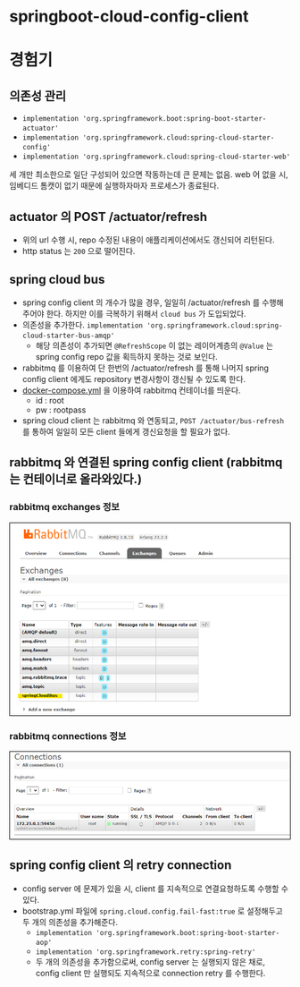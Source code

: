 # springboot-cloud-config-client

# 경험기
## 의존성 관리
* `implementation 'org.springframework.boot:spring-boot-starter-actuator'`
* `implementation 'org.springframework.cloud:spring-cloud-starter-config'`
* `implementation 'org.springframework.cloud:spring-cloud-starter-web'`

세 개만 최소한으로 일단 구성되어 있으면 작동하는데 큰 문제는 없음. web 어 없을 시, 임베디드 톰캣이 없기 때문에 실행하자마자 프로세스가 종료된다.

## actuator 의 POST /actuator/refresh 
* 위의 url 수행 시, repo 수정된 내용이 애플리케이션에서도 갱신되어 리턴된다. 
* http status 는 `200` 으로 떨어진다.

## spring cloud bus
* spring config client 의 개수가 많을 경우, 일일히 /actuator/refresh 를 수행해주어야 한다. 하지만 이를 극복하기 위해서 `cloud bus` 가 도입되었다.
* 의존성을 추가한다. `implementation 'org.springframework.cloud:spring-cloud-starter-bus-amqp'`
    * 해당 의존성이 추가되면 `@RefreshScope` 이 없는 레이어계층의 `@Value` 는 spring config repo 값을 획득하지 못하는 것로 보인다. 
* rabbitmq 를 이용하여 단 한번의 /actuator/refresh 를 통해 나머지 spring config client 에게도 repository 변경사항이 갱신될 수 있도록 한다.
* [docker-compose.yml](../docker/rabbitmq/docker-compose.yml) 을 이용하여 rabbitmq 컨테이너를 띄운다.
    * id : root
    * pw : rootpass
* spring cloud client 는 rabbitmq 와 연동되고, `POST /actuator/bus-refresh` 를 통하여 일일히 모든 client 들에게 갱신요청을 할 필요가 없다. 

## rabbitmq 와 연결된 spring config client (rabbitmq 는 컨테이너로 올라와있다.)
### rabbitmq exchanges 정보
<div style="border: 1px solid black;">
    <img src="../images/2020_01_22_rabbitm_exchanges.png" width="600" />
</div>

### rabbitmq connections 정보
<div style="border: 1px solid black;">
    <img src="../images/2020_01_22_rabbitm_connections.png" width="600" />
</div> 

## spring config client 의 retry connection
* config server 에 문제가 있을 시, client 를 지속적으로 연결요청하도록 수행할 수 있다.
* bootstrap.yml 파일에 `spring.cloud.config.fail-fast:true` 로 설정해두고 두 개의 의존성을 추가해준다.
    * `implementation 'org.springframework.boot:spring-boot-starter-aop'`
    * `implementation 'org.springframework.retry:spring-retry'`
    * 두 개의 의존성을 추가함으로써, config server 는 실행되지 않은 채로, config client 만 실행되도 지속적으로 connection retry 를 수행한다.

